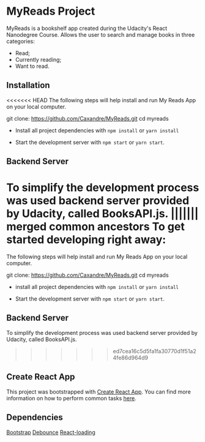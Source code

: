 # MyReads Project

MyReads is a bookshelf app created during the Udacity's React Nanodegree Course. Allows the user to search and manage books in three categories:
* Read;
* Currently reading;
* Want to read. 

## Installation

<<<<<<< HEAD
The following steps will help install and run My Reads App on your local computer.

git clone: https://github.com/Caxandre/MyReads.git
cd myreads

* Install all project dependencies with `npm install` or `yarn install`

* Start the development server with `npm start` or `yarn start`.


## Backend Server

To simplify the development process was used backend server provided by Udacity, called BooksAPI.js.
||||||| merged common ancestors
To get started developing right away:
=======
The following steps will help install and run My Reads App on your local computer.

git clone: https://github.com/Caxandre/MyReads.git
cd myreads

* install all project dependencies with `npm install` or `yarn install`

* Start the development server with `npm start` or `yarn start`.


## Backend Server

To simplify the development process was used backend server provided by Udacity, called BooksAPI.js.
>>>>>>> ed7cea16c5d5fa1fa30770d1f51a24fe86d964d9


## Create React App

This project was bootstrapped with [Create React App](https://github.com/facebookincubator/create-react-app). You can find more information on how to perform common tasks [here](https://github.com/facebookincubator/create-react-app/blob/master/packages/react-scripts/template/README.md).

## Dependencies

[Bootstrap](https://getbootstrap.com/)
[Debounce](https://github.com/component/debounce)
[React-loading](https://github.com/fakiolinho/react-loading)



